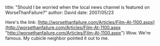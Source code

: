 
title: "Should I be worried when the local news channel is featured on WorseThanFailure?"
author: David
date: 2007/05/23

Here's the link: [http://worsethanfailure.com/Articles/Film-At-1100.aspx](http://worsethanfailure.com/Articles/Film-At-1100.aspx "http://worsethanfailure.com/Articles/Film-At-1100.aspx") 
Wow. We're famous. 
My cubicle neighbor pointed it out to me.
